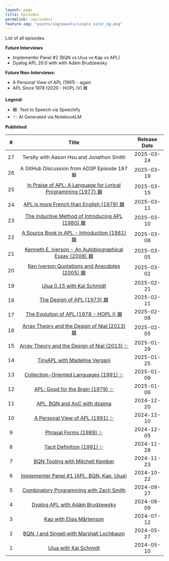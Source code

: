 ```yaml
---
layout: page
title: Episodes
permalink: /episodes/
feature-img: "assets/img/pexels/single_color_bg.png"
---
```


List of all episodes.

**Future Interviews**

- Implementer Panel #2 (BQN vs Uiua vs Kap vs APL)
- Dyalog APL 20.0 with with Adám Brudzewsky

**Future Non-Interviews:**

- A Personal View of APL (1991) - again
- APL Since 1978 (2020 - HOPL IV) 🟦

**Legend:**

- 🟦: Text to Speech via Speechify 
- ✨: AI Generated via NotebookLM

**Published**

|   #   |                                                    Title                                                    | Release Date |
| :---: | :---------------------------------------------------------------------------------------------------------: | :----------: |
|  27   |                                  Tersity with Aason Hsu and Jonathon Smith                                  |  2025-03-24  |
|  26   |                                 A GitHub Discussion from ADSP Episode 197 🟦                                 |  2025-03-19  |
|  25   | [In Praise of APL: A Language for Lyrical Programming (1977) 🟦](https://tacittalk.com/2025/03/15/Episode-25.html) |  2025-03-15  |
|  24   |         [APL is more French than English (1978) 🟦](https://tacittalk.com/2025/03/11/Episode-24.html)        |  2025-03-11  |
|  23   |  [The Inductive Method of Introducing APL (1980) 🟦](https://tacittalk.com/2025/03/10/Episode-23.html)       |  2025-03-10  |
|  22   |      [A Source Book in APL - Introduction (1981) 🟦](https://tacittalk.com/2025/03/08/Episode-22.html)       |  2025-03-08  |
|  21   | [Kenneth E. Iverson - An Autobiographical Essay (2008) 🟦](https://tacittalk.com/2025/03/05/Episode-21.html) |  2025-03-05  |
|  20   |      [Ken Iverson Quotations and Anecdotes (2005) 🟦](https://tacittalk.com/2025/03/02/Episode-20.html)      |  2025-03-02  |
|  19   |               [Uiua 0.15 with Kai Schmidt](https://tacittalk.com/2025/02/21/Episode-19.html)                |  2025-02-21  |
|  18   |               [The Design of APL (1973) 🟦](https://tacittalk.com/2025/02/11/Episode-18.html)                |  2025-02-11  |
|  17   |         [The Evolution of APL (1978 - HOPL I) 🟦](https://tacittalk.com/2025/02/08/Episode-17.html)          |  2025-02-08  |
|  16   |      [Array Theory and the Design of Nial (2013) 🟦](https://tacittalk.com/2025/02/05/Episode-16.html)       |  2025-02-05  |
|  15   |      [Array Theory and the Design of Nial (2013) ✨](https://tacittalk.com/2025/01/29/Episode-15.html)       |  2025-01-29  |
|  14   |              [TinyAPL with Madeline Vergani](https://tacittalk.com/2025/01/25/Episode-14.html)              |  2025-01-25  |
|  13   |         [Collection-Oriented Languages (1991) ✨](https://tacittalk.com/2025/01/09/Episode-13.html)          |  2025-01-09  |
|  12   |            [APL: Good for the Brain (1979) ✨](https://tacittalk.com/2025/01/06/Episode-12.html)             |  2025-01-06  |
|  11   |              [APL, BQN and AoC with dzaima](https://tacittalk.com/2024/12/20/Episode-11.html)               |  2024-12-20  |
|  10   |             [A Personal View of APL (1991) ✨](https://tacittalk.com/2024/12/10/Episode-10.html)             |  2024-12-10  |
|   9   |                  [Phrasal Forms (1989) ✨](https://tacittalk.com/2024/12/05/Episode-9.html)                  |  2024-12-05  |
|   8   |                [Tacit Definition (1991) ✨](https://tacittalk.com/2024/11/28/Episode-8.html)                 |  2024-11-28  |
|   7   |             [BQN Tooling with Mitchell Kember](https://tacittalk.com/2024/11/23/Episode-7.html)             |  2024-11-23  |
|   6   |        [Implementer Panel #1 (APL, BQN, Kap, Uiua)](https://tacittalk.com/2024/10/22/Episode-6.html)        |  2024-10-22  |
|   5   |         [Combinatory Programming with Zach Smith](https://tacittalk.com/2024/09/27/Episode-5.html)          |  2024-09-27  |
|   4   |             [Dyalog APL with Adám Brudzewsky](https://tacittalk.com/2024/08/09/Episode-4.html)              |  2024-08-09  |
|   3   |                 [Kap with Elias Mårtenson](https://tacittalk.com/2024/07/12/Episode-3.html)                 |  2024-07-12  |
|   2   |        [BQN, I and Singeli with Marshall Lochbaum](https://tacittalk.com/2024/05/27/Episode-2.html)         |  2024-05-27  |
|   1   |                  [Uiua with Kai Schmidt](https://tacittalk.com/2024/05/10/Episode-1.html)                   |  2024-05-10  |
